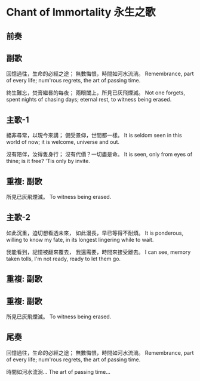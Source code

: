 # Chant of Immortality 永生之歌

## 前奏

## 副歌

回憶過往，生命的必經之途；
無數悔恨，時間如河水流淌。
Remembrance, part of every life;
num'rous regrets, the art of passing time.

終生難忘，焚膏繼晷的每夜；
兩眼闔上，所見已灰飛煙滅。
Not one forgets, spent nights of chasing days;
eternal rest, to witness being erased.

## 主歌-1

絕非尋常，以現今來講；
備受景仰，世間都一樣。
It is seldom seen in this world of now;
it is welcome, universe and out.

沒有陪伴，汝得隻身行；
沒有代價？一切盡是命。
It is seen, only from eyes of thine;
is it free? 'Tis only by invite.

## 重複: 副歌

所見已灰飛煙滅。
To witness being erased.

## 主歌-2

如此沉重，迫切想看透未來，
如此漫長，早已等得不耐煩。
It is ponderous, willing to know my fate,
in its longest lingering while to wait.

我能看到，記憶被翻來覆去，
我還需要，時間來接受離去。
I can see, memory taken tolls,
I'm not ready, ready to let them go.

## 重複: 副歌

## 重複: 副歌

所見已灰飛煙滅。
To witness being erased.

## 尾奏

回憶過往，生命的必經之途；
無數悔恨，時間如河水流淌。
Remembrance, part of every life;
num'rous regrets, the art of passing time.

時間如河水流淌...
The art of passing time...
